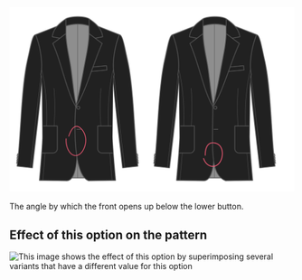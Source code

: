 ![Front cutaway angle](frontcutawayangle.svg)

The angle by which the front opens up below the lower button.

## Effect of this option on the pattern

![This image shows the effect of this option by superimposing several variants that have a different value for this option](jaeger\_frontcutawayangle\_sample.svg "Effect of this option on the pattern")
